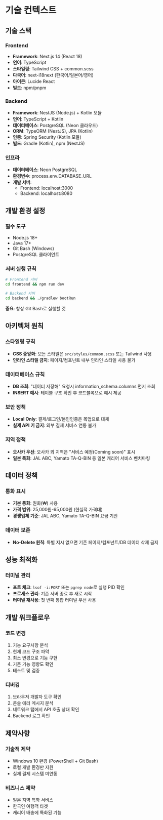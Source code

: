 # 기술 컨텍스트

## 기술 스택

### Frontend
- **Framework**: Next.js 14 (React 18)
- **언어**: TypeScript
- **스타일링**: Tailwind CSS + common.scss
- **다국어**: next-i18next (한국어/일본어/영어)
- **아이콘**: Lucide React
- **빌드**: npm/pnpm

### Backend
- **Framework**: NestJS (Node.js) + Kotlin 모듈
- **언어**: TypeScript + Kotlin
- **데이터베이스**: PostgreSQL (Neon 클라우드)
- **ORM**: TypeORM (NestJS), JPA (Kotlin)
- **인증**: Spring Security (Kotlin 모듈)
- **빌드**: Gradle (Kotlin), npm (NestJS)

### 인프라
- **데이터베이스**: Neon PostgreSQL
- **환경변수**: process.env.DATABASE_URL
- **개발 서버**: 
  - Frontend: localhost:3000
  - Backend: localhost:8080

## 개발 환경 설정

### 필수 도구
- Node.js 18+
- Java 17+
- Git Bash (Windows)
- PostgreSQL 클라이언트

### 서버 실행 규칙
```bash
# Frontend 서버
cd frontend && npm run dev

# Backend 서버  
cd backend && ./gradlew bootRun
```

**중요**: 항상 Git Bash로 실행할 것

## 아키텍처 원칙

### 스타일링 규칙
- **CSS 중앙화**: 모든 스타일은 `src/styles/common.scss` 또는 Tailwind 사용
- **인라인 스타일 금지**: 페이지/컴포넌트 내부 인라인 스타일 사용 불가

### 데이터베이스 규칙
- **DB 조회**: "데이터 저장해" 요청시 information_schema.columns 먼저 조회
- **INSERT 예시**: 테이블 구조 확인 후 코드블록으로 예시 제공

### 보안 정책
- **Local Only**: 결제/로그인/본인인증은 목업으로 대체
- **실제 API 키 금지**: 외부 결제 서비스 연동 불가

### 지역 정책
- **오사카 우선**: 오사카 외 지역은 "서비스 예정(Coming soon)" 표시
- **일본 특화**: JAL ABC, Yamato TA-Q-BIN 등 일본 캐리어 서비스 벤치마킹

## 데이터 정책

### 통화 표시
- **기본 통화**: 원화(₩) 사용
- **가격 범위**: 25,000원-65,000원 (현실적 가격대)
- **경쟁업체 기준**: JAL ABC, Yamato TA-Q-BIN 요금 기반

### 데이터 보존
- **No-Delete 원칙**: 특별 지시 없으면 기존 페이지/컴포넌트/DB 데이터 삭제 금지

## 성능 최적화

### 터미널 관리
- **포트 체크**: `lsof -i:PORT` 또는 `pgrep node`로 실행 PID 확인
- **프로세스 관리**: 기존 서버 종료 후 새로 시작
- **터미널 재사용**: 첫 번째 통합 터미널 우선 사용

## 개발 워크플로우

### 코드 변경
1. 기능 요구사항 분석
2. 현재 코드 구조 파악
3. 최소 변경으로 기능 구현
4. 기존 기능 영향도 확인
5. 테스트 및 검증

### 디버깅
1. 브라우저 개발자 도구 확인
2. 콘솔 에러 메시지 분석
3. 네트워크 탭에서 API 호출 상태 확인
4. Backend 로그 확인

## 제약사항

### 기술적 제약
- Windows 10 환경 (PowerShell + Git Bash)
- 로컬 개발 환경만 지원
- 실제 결제 시스템 미연동

### 비즈니스 제약
- 일본 지역 특화 서비스
- 한국인 여행객 타겟
- 캐리어 배송에 특화된 기능 